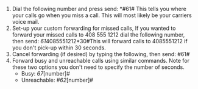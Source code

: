 
1. Dial the following number and press send: *#61# This tells you where your calls go when you miss a call. This will most likely be your carriers voice mail.
2. Set-up your custom forwarding for missed calls, If you wanted to forward your missed calls to 408 555 1212 dial the following number, then send: *61*4085551212*30#This will forward calls to 4085551212 if you don't pick-up within 30 seconds.
3. Cancel forwarding (if desired) by typing the following, then send: #61#
4. Forward busy and unreachable calls using similar commands. Note for these two options you don't need to specify the number of seconds.
   - Busy: *67*[number]#
   - Unreachable: #*62*[number]#